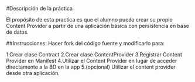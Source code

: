 #Descripción de la práctica

El propósito de esta practica es que el alumno pueda crear su propio Content Provider a partir de una aplicación básica con persistencia en base de datos.

##Instrucciones:
Hacer fork del código fuente y modificarlo para:

 1.Crear clase Contract
 2.Crear clase ContentProvider
 3.Registrar Content Provider en Manifest
 4.Utilizar el Content Provider en lugar de acceder directamente a la BD en la app
 5.(opcional) Utilizar el content provider desde otra aplicación.
